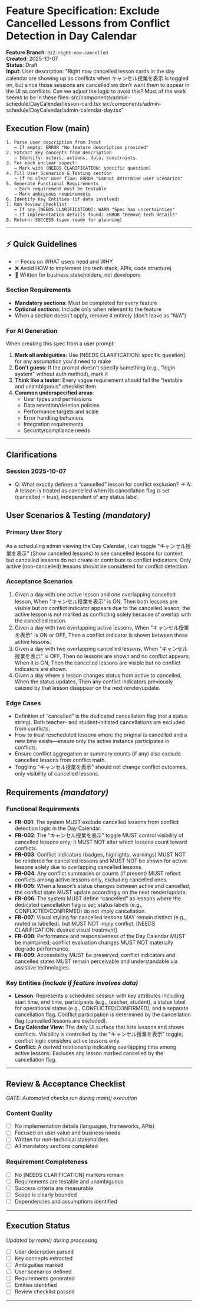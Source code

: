 # Feature Specification: Exclude Cancelled Lessons from Conflict Detection in Day Calendar

**Feature Branch**: `012-right-now-cancelled`  
**Created**: 2025-10-07  
**Status**: Draft  
**Input**: User description: "Right now cancelled lesson cards in the day calendar are showing up as conflicts when キャンセル授業を表示 is toggled on, but since those sessions are cancelled we don’t want them to appear in the UI as conflicts. Can we adjust the logic to avoid this? Most of the work seems to be in these files: src/components/admin-schedule/DayCalendar/lesson-card.tsx src/components/admin-schedule/DayCalendar/admin-calendar-day.tsx"

## Execution Flow (main)
```
1. Parse user description from Input
   → If empty: ERROR "No feature description provided"
2. Extract key concepts from description
   → Identify: actors, actions, data, constraints
3. For each unclear aspect:
   → Mark with [NEEDS CLARIFICATION: specific question]
4. Fill User Scenarios & Testing section
   → If no clear user flow: ERROR "Cannot determine user scenarios"
5. Generate Functional Requirements
   → Each requirement must be testable
   → Mark ambiguous requirements
6. Identify Key Entities (if data involved)
7. Run Review Checklist
   → If any [NEEDS CLARIFICATION]: WARN "Spec has uncertainties"
   → If implementation details found: ERROR "Remove tech details"
8. Return: SUCCESS (spec ready for planning)
```

---

## ⚡ Quick Guidelines
- ✅ Focus on WHAT users need and WHY
- ❌ Avoid HOW to implement (no tech stack, APIs, code structure)
- 👥 Written for business stakeholders, not developers

### Section Requirements
- **Mandatory sections**: Must be completed for every feature
- **Optional sections**: Include only when relevant to the feature
- When a section doesn't apply, remove it entirely (don't leave as "N/A")

### For AI Generation
When creating this spec from a user prompt:
1. **Mark all ambiguities**: Use [NEEDS CLARIFICATION: specific question] for any assumption you'd need to make
2. **Don't guess**: If the prompt doesn't specify something (e.g., "login system" without auth method), mark it
3. **Think like a tester**: Every vague requirement should fail the "testable and unambiguous" checklist item
4. **Common underspecified areas**:
   - User types and permissions
   - Data retention/deletion policies  
   - Performance targets and scale
   - Error handling behaviors
   - Integration requirements
   - Security/compliance needs

---

## Clarifications

### Session 2025-10-07
- Q: What exactly defines a “cancelled” lesson for conflict exclusion? → A: A lesson is treated as cancelled when its cancellation flag is set (cancelled = true), independent of any status label.

## User Scenarios & Testing *(mandatory)*

### Primary User Story
As a scheduling admin viewing the Day Calendar, I can toggle "キャンセル授業を表示" (Show cancelled lessons) to see cancelled lessons for context, but cancelled lessons do not create or contribute to conflict indicators. Only active (non-cancelled) lessons should be considered for conflict detection.

### Acceptance Scenarios
1. Given a day with one active lesson and one overlapping cancelled lesson, When "キャンセル授業を表示" is ON, Then both lessons are visible but no conflict indicator appears due to the cancelled lesson; the active lesson is not marked as conflicting solely because of overlap with the cancelled lesson.
2. Given a day with two overlapping active lessons, When "キャンセル授業を表示" is ON or OFF, Then a conflict indicator is shown between those active lessons.
3. Given a day with two overlapping cancelled lessons, When "キャンセル授業を表示" is OFF, Then no lessons are shown and no conflict appears; When it is ON, Then the cancelled lessons are visible but no conflict indicators are shown.
4. Given a day where a lesson changes status from active to cancelled, When the status updates, Then any conflict indicators previously caused by that lesson disappear on the next render/update.

### Edge Cases
- Definition of “cancelled” is the dedicated cancellation flag (not a status string). Both teacher- and student‑initiated cancellations are excluded from conflicts.
- How to treat rescheduled lessons where the original is cancelled and a new time exists—ensure only the active instance participates in conflicts.
- Ensure conflict aggregation or summary counts (if any) also exclude cancelled lessons from conflict math.
- Toggling "キャンセル授業を表示" should not change conflict outcomes, only visibility of cancelled lessons.

## Requirements *(mandatory)*

### Functional Requirements
- **FR-001**: The system MUST exclude cancelled lessons from conflict detection logic in the Day Calendar.
- **FR-002**: The "キャンセル授業を表示" toggle MUST control visibility of cancelled lessons only; it MUST NOT alter which lessons count toward conflicts.
- **FR-003**: Conflict indicators (badges, highlights, warnings) MUST NOT be rendered for cancelled lessons and MUST NOT be shown for active lessons solely due to overlapping cancelled lessons.
- **FR-004**: Any conflict summaries or counts (if present) MUST reflect conflicts among active lessons only, excluding cancelled ones.
- **FR-005**: When a lesson’s status changes between active and cancelled, the conflict state MUST update accordingly on the next render/update.
- **FR-006**: The system MUST define “cancelled” as lessons where the dedicated cancellation flag is set; status labels (e.g., CONFLICTED/CONFIRMED) do not imply cancellation.
- **FR-007**: Visual styling for cancelled lessons MAY remain distinct (e.g., muted or labelled), but MUST NOT imply conflict. [NEEDS CLARIFICATION: desired visual treatment]
- **FR-008**: Performance and responsiveness of the Day Calendar MUST be maintained; conflict evaluation changes MUST NOT materially degrade performance.
- **FR-009**: Accessibility MUST be preserved; conflict indicators and cancelled states MUST remain perceivable and understandable via assistive technologies.

### Key Entities *(include if feature involves data)*
- **Lesson**: Represents a scheduled session with key attributes including start time, end time, participants (e.g., teacher, student), a status label for operational states (e.g., CONFLICTED/CONFIRMED), and a separate cancellation flag. Conflict participation is determined by the cancellation flag (cancelled lessons are excluded).
- **Day Calendar View**: The daily UI surface that lists lessons and shows conflicts. Visibility is controlled by the "キャンセル授業を表示" toggle; conflict logic considers active lessons only.
- **Conflict**: A derived relationship indicating overlapping time among active lessons. Excludes any lesson marked cancelled by the cancellation flag.

---

## Review & Acceptance Checklist
*GATE: Automated checks run during main() execution*

### Content Quality
- [ ] No implementation details (languages, frameworks, APIs)
- [ ] Focused on user value and business needs
- [ ] Written for non-technical stakeholders
- [ ] All mandatory sections completed

### Requirement Completeness
- [ ] No [NEEDS CLARIFICATION] markers remain
- [ ] Requirements are testable and unambiguous  
- [ ] Success criteria are measurable
- [ ] Scope is clearly bounded
- [ ] Dependencies and assumptions identified

---

## Execution Status
*Updated by main() during processing*

- [ ] User description parsed
- [ ] Key concepts extracted
- [ ] Ambiguities marked
- [ ] User scenarios defined
- [ ] Requirements generated
- [ ] Entities identified
- [ ] Review checklist passed

---
